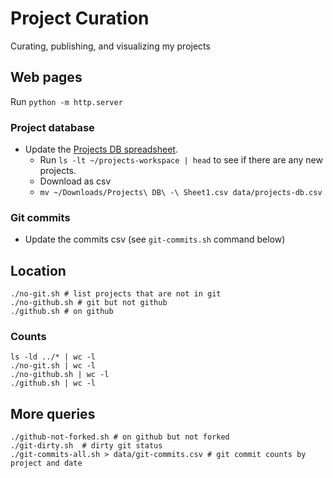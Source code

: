 # Project Curation

Curating, publishing, and visualizing my projects

## Web pages

Run `python -m http.server`

### Project database

* Update the [Projects DB spreadsheet](https://docs.google.com/spreadsheets/d/1ZIM1VVZgo9rpyjtbJWgUkX1gUMwzMc7FVnYDvrOsSTw/edit?gid=0#gid=0).
    * Run `ls -lt ~/projects-workspace | head` to see if there are any new projects.
    * Download as csv
    * `mv ~/Downloads/Projects\ DB\ -\ Sheet1.csv data/projects-db.csv`

### Git commits

* Update the commits csv (see `git-commits.sh` command below)


## Location

```shell
./no-git.sh # list projects that are not in git
./no-github.sh # git but not github
./github.sh # on github
```

### Counts

```shell
ls -ld ../* | wc -l
./no-git.sh | wc -l
./no-github.sh | wc -l
./github.sh | wc -l
```

## More queries

```shell
./github-not-forked.sh # on github but not forked
./git-dirty.sh  # dirty git status
./git-commits-all.sh > data/git-commits.csv # git commit counts by project and date
```
